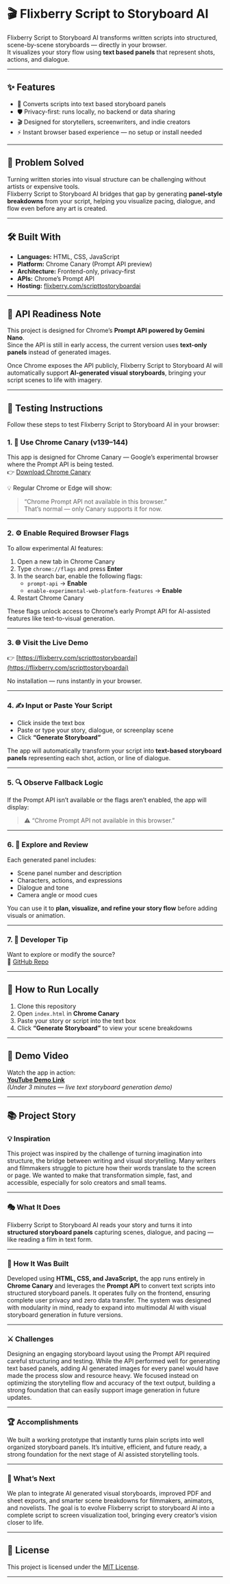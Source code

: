 # 🎬 Flixberry Script to Storyboard AI  

Flixberry Script to Storyboard AI transforms written scripts into structured, scene-by-scene storyboards — directly in your browser.  
It visualizes your story flow using **text based panels** that represent shots, actions, and dialogue.  

---

## ✨ Features  

- 🧾 Converts scripts into text based storyboard panels  
- 🛡️ Privacy-first: runs locally, no backend or data sharing  
- 🎬 Designed for storytellers, screenwriters, and indie creators  
- ⚡ Instant browser based experience — no setup or install needed  

---

## 🧩 Problem Solved  

Turning written stories into visual structure can be challenging without artists or expensive tools.  
Flixberry Script to Storyboard AI bridges that gap by generating **panel-style breakdowns** from your script, helping you visualize pacing, dialogue, and flow even before any art is created.  

---

## 🛠️ Built With  

- **Languages:** HTML, CSS, JavaScript  
- **Platform:** Chrome Canary (Prompt API preview)  
- **Architecture:** Frontend-only, privacy-first  
- **APIs:** Chrome’s Prompt API  
- **Hosting:** [flixberry.com/scripttostoryboardai](https://www.flixberry.com/scripttostoryboardai)  

---

## 🧠 API Readiness Note  

This project is designed for Chrome’s **Prompt API powered by Gemini Nano**.  
Since the API is still in early access, the current version uses **text-only panels** instead of generated images.  

Once Chrome exposes the API publicly, Flixberry Script to Storyboard AI will automatically support **AI-generated visual storyboards**, bringing your script scenes to life with imagery.  

---

## 🧪 Testing Instructions  

Follow these steps to test Flixberry Script to Storyboard AI in your browser:

### 1. 🧭 Use Chrome Canary (v139–144)  
This app is designed for Chrome Canary — Google’s experimental browser where the Prompt API is being tested.  
👉 [Download Chrome Canary](https://www.google.com/chrome/canary/)  

💡 Regular Chrome or Edge will show:  
> “Chrome Prompt API not available in this browser.”  
That’s normal — only Canary supports it for now.

---

### 2. ⚙️ Enable Required Browser Flags  

To allow experimental AI features:  

1. Open a new tab in Chrome Canary  
2. Type `chrome://flags` and press **Enter**  
3. In the search bar, enable the following flags:  
   - `prompt-api` → **Enable**  
   - `enable-experimental-web-platform-features` → **Enable**  
4. Restart Chrome Canary  

These flags unlock access to Chrome’s early Prompt API for AI-assisted features like text-to-visual generation.  

---

### 3. 🌐 Visit the Live Demo  

👉 [https://flixberry.com/scripttostoryboardai](https://flixberry.com/scripttostoryboardai)  

No installation — runs instantly in your browser.  

---

### 4. ✍️ Input or Paste Your Script  

- Click inside the text box  
- Paste or type your story, dialogue, or screenplay scene  
- Click **“Generate Storyboard”**  

The app will automatically transform your script into **text-based storyboard panels** representing each shot, action, or line of dialogue.  

---

### 5. 🔍 Observe Fallback Logic  

If the Prompt API isn’t available or the flags aren’t enabled, the app will display:  
> ⚠️ “Chrome Prompt API not available in this browser.”

---

### 6. 🧩 Explore and Review  

Each generated panel includes:  
- Scene panel number and description  
- Characters, actions, and expressions  
- Dialogue and tone  
- Camera angle or mood cues  

You can use it to **plan, visualize, and refine your story flow** before adding visuals or animation.  

---

### 7. 🧠 Developer Tip  

Want to explore or modify the source?  
🔗 [GitHub Repo](https://github.com/flixberry/Flixberry-ScripttoStoryboardAi)  

---

## 🚀 How to Run Locally  

1. Clone this repository  
2. Open `index.html` in **Chrome Canary**  
3. Paste your story or script into the text box  
4. Click **“Generate Storyboard”** to view your scene breakdowns  

---

## 🎥 Demo Video  

Watch the app in action:  
**[YouTube Demo Link](https://youtu.be/Sg6HA_n8w3U?si=x5U99SDc1Lfz6hF4)**  
*(Under 3 minutes — live text storyboard generation demo)*  

---

## 📚 Project Story  

### 💡 Inspiration  
This project was inspired by the challenge of turning imagination into structure, the bridge between writing and visual storytelling. Many writers and filmmakers struggle to picture how their words translate to the screen or page. We wanted to make that transformation simple, fast, and accessible, especially for solo creators and small teams. 

---

### 🎭 What It Does  
Flixberry Script to Storyboard AI reads your story and turns it into **structured storyboard panels** capturing scenes, dialogue, and pacing — like reading a film in text form.  

---

### 🧱 How It Was Built  
Developed using **HTML, CSS, and JavaScript,** the app runs entirely in **Chrome Canary** and leverages the **Prompt API** to convert text scripts into structured storyboard panels. It operates fully on the frontend, ensuring complete user privacy and zero data transfer. The system was designed with modularity in mind, ready to expand into multimodal AI with visual storyboard generation in future versions.

---

### ⚔️ Challenges  
Designing an engaging storyboard layout using the Prompt API required careful structuring and testing. While the API performed well for generating text based panels, adding AI generated images for every panel would have made the process slow and resource heavy. We focused instead on optimizing the storytelling flow and accuracy of the text output, building a strong foundation that can easily support image generation in future updates.

---

### 🏆 Accomplishments  
We built a working prototype that instantly turns plain scripts into well organized storyboard panels. It’s intuitive, efficient, and future ready, a strong foundation for the next stage of AI assisted storytelling tools.

---

### 🔮 What’s Next  
We plan to integrate AI generated visual storyboards, improved PDF and sheet exports, and smarter scene breakdowns for filmmakers, animators, and novelists. The goal is to evolve Flixberry script to storyboard AI into a complete script to screen visualization tool, bringing every creator’s vision closer to life.

---

## 📄 License  

This project is licensed under the [MIT License](LICENSE).  

---
